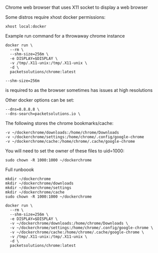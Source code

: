 Chrome web browser that uses X11 socket to display a web browser

Some distros require xhost docker permissions:
```
xhost local:docker
```

Example run command for a throwaway chrome instance
```
docker run \
  --rm \
  --shm-size=256m \
  -e DISPLAY=$DISPLAY \
  -v /tmp/.X11-unix:/tmp/.X11-unix \
  -d \
  packetsolutions/chrome:latest
```

```
--shm-size=256m
```
is required to as the browser sometimes has issues at high resolutions


Other docker options can be set:
```
--dns=8.8.8.8 \
--dns-search=packetsolutions.io \
```

The following stores the chrome bookmarks/cache:
```
-v ~/dockerchrome/downloads:/home/chrome/Downloads
-v ~/dockerchrome/settings:/home/chrome/.config/google-chrome
-v ~/dockerchrome/cache:/home/chrome/.cache/google-chrome
```

You will need to set the owner of these files to uid=1000:
```
sudo chown -R 1000:1000 ~/dockerchrome
```

Full runboook
```
mkdir ~/dockerchrome
mkdir ~/dockerchrome/downloads
mkdir ~/dockerchrome/settings
mkdir ~/dockerchrome/cache
sudo chown -R 1000:1000 ~/dockerchrome

docker run \
  --rm \
  --shm-size=256m \
  -e DISPLAY=$DISPLAY \
  -v ~/dockerchrome/downloads:/home/chrome/Downloads \
  -v ~/dockerchrome/settings:/home/chrome/.config/google-chrome \
  -v ~/dockerchrome/cache:/home/chrome/.cache/google-chrome \
  -v /tmp/.X11-unix:/tmp/.X11-unix \
  -d \
  packetsolutions/chrome:latest
```
